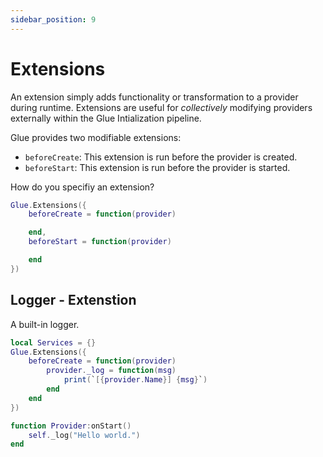 ```yaml
---
sidebar_position: 9
---
```


# Extensions

An extension simply adds functionality or transformation to a provider during runtime. Extensions are useful for *collectively* modifying providers externally within the Glue Intialization pipeline.

Glue provides two modifiable extensions:
- `beforeCreate`: This extension is run before the provider is created.
- `beforeStart`: This extension is run before the provider is started.

How do you specifiy an extension?

```lua
Glue.Extensions({
    beforeCreate = function(provider)

    end,
    beforeStart = function(provider)

    end
})
```

## Logger - Extenstion

A built-in logger.

```lua
local Services = {}
Glue.Extensions({
    beforeCreate = function(provider)
        provider._log = function(msg)
            print(`[{provider.Name}] {msg}`)
        end
    end
})
```
```lua
function Provider:onStart()
	self._log("Hello world.")
end
```
